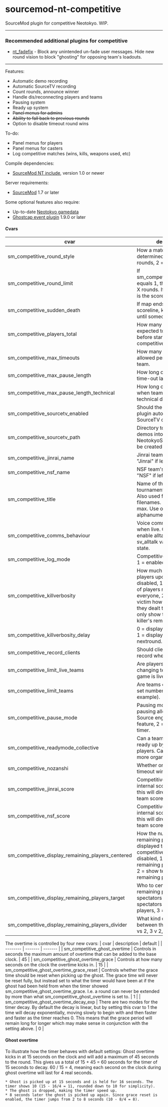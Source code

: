 sourcemod-nt-competitive
========================

SourceMod plugin for competitive Neotokyo. WIP.

---

### Recommended additional plugins for competitive
* [nt_fadefix](https://github.com/Rainyan/sourcemod-nt-fadefix) - Block any unintended un-fade user messages. Hide new round vision to block "ghosting" for opposing team's loadouts.

---

Features:
  - Automatic demo recording
  - Automatic SourceTV recording
  - Count rounds, announce winner
  - Handle dis/reconnecting players and teams
  - Pausing system
  - Ready up system
  - ~~Panel menus for admins~~
  - ~~Ability to fall back to previous rounds~~
  - Option to disable timeout round wins

To-do:
  - Panel menus for players
  - Panel menus for casters
  - Log competitive matches (wins, kills, weapons used, etc)

Compile dependencies:
  - <a target="_blank" href="https://github.com/softashell/sourcemod-nt-include">SourceMod NT include</a>, version 1.0 or newer

Server requirements:
  - <a target="_blank" href="http://www.sourcemod.net/downloads.php?branch=stable">SourceMod</a> 1.7 or later

Some optional features also require:
  - Up-to-date <a target="_blank" href="https://github.com/alliedmodders/sourcemod/tree/master/gamedata">Neotokyo gamedata</a>
  - <a target="_blank" href="https://github.com/softashell/nt-sourcemod-plugins">Ghostcap event plugin</a> 1.9.0 or later

#### Cvars
| cvar    | description | default |
| -------- | ------- | ------- |
| sm_competitive_round_style  | How a match win is determined. 1 = best of X rounds, 2 = first to X points. | 1 |
| sm_competitive_round_limit | If sm_competitive_round_style equals 1, this is the best of X rounds. If it equals 2, this is the score required to win. | 15 |
| sm_competitive_sudden_death | If map ends in a tied scoreline, keep play going until someone wins? | 1 |
| sm_competitive_players_total | How many players total are expected to ready up before starting a competitive match. | 10 |
| sm_competitive_max_timeouts | How many time-outs are allowed per match per team. | 1 |
| sm_competitive_max_pause_length | How long can a competitive time-out last, in seconds. | 60
| sm_competitive_max_pause_length_technical | How long can a pause last when team experiences technical difficulties. | 300 |
| sm_competitive_sourcetv_enabled | Should the competitive plugin automatically record SourceTV demos. | 1 |
| sm_competitive_sourcetv_path | Directory to save SourceTV demos into. Relative to NeotokyoSource folder. Will be created if possible. | replays_competitive |
| sm_competitive_jinrai_name | Jinrai team's name. Will use "Jinrai" if left empty. | Jinrai |
| sm_competitive_nsf_name | NSF team's name. Will use "NSF" if left empty. | NSF |
| sm_competitive_title | Name of the tournament/competition. Also used for replay filenames. 32 characters max. Use only alphanumerics and spaces. | |
| sm_competitive_comms_behaviour | Voice comms behaviour when live. 0 = no alltalk, 1 = enable alltalk, 2 = check sv_alltalk value before live state. | 1 |
| sm_competitive_log_mode | Competitive logging mode. 1 = enabled, 0 = disabled. | 1 |
| sm_competitive_killverbosity | How much info is given to players upon death. 0 = disabled, 1 = print amount of players remaining to everyone, 2 = only show the victim how much damage they dealt to their killer, 3 = only show the victim their killer's remaining health. | 1 |
| sm_competitive_killverbosity_delay | 0 = display kill info instantly, 1 = display kill info nextround. | 0 |
| sm_competitive_record_clients | Should clients automatically record when going live. | 0 |
| sm_competitive_limit_live_teams | Are players restricted from changing teams when a game is live. | 1 |
| sm_competitive_limit_teams | Are teams enforced to use set numbers (5v5 for example). | 0 |
| sm_competitive_pause_mode | Pausing mode. 0 = no pausing allowed, 1 = use Source engine pause feature, 2 = stop round timer. | 2 |
| sm_competitive_readymode_collective | Can a team collectively ready up by any one of the players. Can be useful for more organized events. | 0 |
| sm_competitive_nozanshi | Whether or not to disable timeout wins. | 1 |
| sm_competitive_jinrai_score | Competitive plugin's internal score cvar. Editing this will directly affect comp team scores. | 0 |
| sm_competitive_nsf_score | Competitive plugin's internal score cvar. Editing this will directly affect comp team scores. | 0 |
| sm_competitive_display_remaining_players_centered | How the number of remaining players is displayed to clients in a competitive game. 0 = disabled, 1 = show remaining player numbers, 2 = show team names and remaining player numbers. | 2 |
| sm_competitive_display_remaining_players_target | Who to center display remaining players to. 1 = spectators only, 2 = spectators and dead players, 3 = everyone. | 2 |
| sm_competitive_display_remaining_players_divider | What kind of divider to use between the scores (eg. 3 vs 2, 3 v 2, 3--2). | "—"

The overtime is controlled by four new cvars:
| cvar    | description | default |
| -------- | ------- | ------- |
| sm_competitive_ghost_overtime | Controls in seconds the maximum amount of overtime that can be added to the base clock. | 45 |
| sm_competitive_ghost_overtime_grace | Controls at how many seconds on the clock the overtime kicks in. | 15 |
| sm_competitive_ghost_overtime_grace_reset | Controls whether the grace time should be reset when picking up the ghost. The grace time will never be reset fully, but instead set to what the timer would have been at if the ghost had been held from when the timer showed sm_competitive_ghost_overtime_grace. I.e. a round can never be extended by more than what sm_competitive_ghost_overtime is set to. | 1 |
| sm_competitive_ghost_overtime_decay_exp | There are two modes for the timer decay. By default the decay is linear, but by setting this cvar to 1 the time will decay exponentially, moving slowly to begin with and then faster and faster as the timer reaches 0. This means that the grace period will remain long for longer which may make sense in conjunction with the setting above. | 0 |

#### Ghost overtime
To illustrate how the timer behaves with default settings:
Ghost overtime kicks in at 15 seconds on the clock and will add a maximum of 45 seconds to the round. This gives us a total of 15 + 45 = 60 seconds for the timer of 15 seconds to decay. 60 / 15 = 4, meaning each second on the clock during ghost overtime will last for 4 real seconds.

    * Ghost is picked up at 15 seconds and is held for 16 seconds. The timer shows 10 (15 - 16/4 = 11, rounded down to 10 for simplicity).
    * The ghost is dropped, making the timer speed up.
    * 8 seconds later the ghost is picked up again. Since grace reset is enabled, the timer jumps from 2 to 8 seconds (10 - 8/4 = 8).
